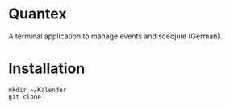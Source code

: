 # Quantex
A terminal application to manage events and scedjule (German).

# Installation
```
mkdir ~/Kalender
git clone
```
